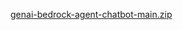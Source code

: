 [genai-bedrock-agent-chatbot-main.zip](https://github.com/user-attachments/files/20558312/genai-bedrock-agent-chatbot-main.zip)

